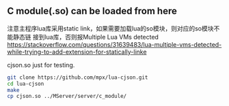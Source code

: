 ## C module(.so) can be loaded from here

注意主程序lua库采用static link，如果需要加载lua的so模块，则对应的so模块不能静态链
接到lua库，否则报Multiple Lua VMs detected
https://stackoverflow.com/questions/31639483/lua-multiple-vms-detected-while-trying-to-add-extension-for-statically-linke


cjson.so just for testing.
```bash
git clone https://github.com/mpx/lua-cjson.git
cd lua-cjson
make
cp cjson.so ../MServer/server/c_module/
```
